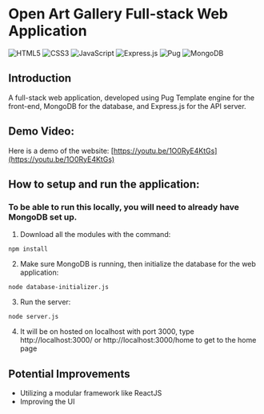 # Open Art Gallery Full-stack Web Application
![HTML5](https://img.shields.io/badge/html5-%23E34F26.svg?style=for-the-badge&logo=html5&logoColor=white)
![CSS3](https://img.shields.io/badge/css3-%231572B6.svg?style=for-the-badge&logo=css3&logoColor=white)
![JavaScript](https://img.shields.io/badge/javascript-%23323330.svg?style=for-the-badge&logo=javascript&logoColor=%23F7DF1E)
![Express.js](https://img.shields.io/badge/express.js-%23404d59.svg?style=for-the-badge&logo=express&logoColor=%2361DAFB)
![Pug](https://img.shields.io/badge/Pug-FFF?style=for-the-badge&logo=pug&logoColor=A86454)
![MongoDB](https://img.shields.io/badge/MongoDB-%234ea94b.svg?style=for-the-badge&logo=mongodb&logoColor=white)

## Introduction
A full-stack web application, developed using Pug Template engine for the front-end, MongoDB for the database, and Express.js for the API server.

## Demo Video:
Here is a demo of the website: [https://youtu.be/1O0RyE4KtGs](https://youtu.be/1O0RyE4KtGs)

## How to setup and run the application:
### To be able to run this locally, you will need to already have MongoDB set up.
1. Download all the modules with the command: 
```
npm install
```
2. Make sure MongoDB is running, then initialize the database for the web application:
```
node database-initializer.js
```
3. Run the server:
```
node server.js
```
4. It will be on hosted on localhost with port 3000, type http://localhost:3000/ or
http://localhost:3000/home to get to the home page

## Potential Improvements
- Utilizing a modular framework like ReactJS
- Improving the UI
